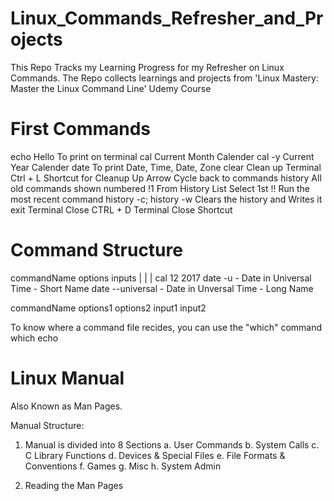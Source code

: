 # Linux_Commands_Refresher_and_Projects
This Repo Tracks my Learning Progress for my Refresher on Linux Commands. The Repo collects learnings and projects from 'Linux Mastery: Master the Linux Command Line' Udemy Course

# First Commands
echo Hello                            To print on terminal
cal                                   Current Month Calender
    cal -y                            Current Year Calender
date                                  To print Date, Time, Date, Zone
clear                                 Clean up Terminal
Ctrl + L                              Shortcut for Cleanup
Up Arrow                              Cycle back to commands 
history                               All old commands shown numbered
    !1                                From History List Select 1st
!!                                    Run the most recent command
history -c; history -w                Clears the history and Writes it
exit                                  Terminal Close
CTRL + D                              Terminal Close Shortcut

# Command Structure 
commandName options inputs
     |        |       |
cal          12      2017
date         -u               - Date in Universal Time - Short Name
date         --universal      - Date in Unversal Time - Long Name

commandName options1 options2 input1 input2

To know where a command file recides, you can use the "which" command
which echo


# Linux Manual
Also Known as Man Pages.

Manual Structure:

1. Manual is divided into 8 Sections
    a. User Commands 
    b. System Calls
    c. C Library Functions
    d. Devices & Special Files
    e. File Formats & Conventions
    f. Games
    g. Misc
    h. System Admin

2. Reading the Man Pages
    

